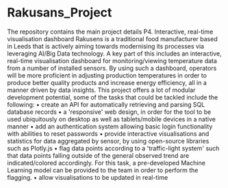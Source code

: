# Rakusans_Project
The repository contains the main project details
P4. Interactive, real-time visualisation dashboard
Rakusens is a traditional food manufacturer based in Leeds that is actively aiming towards
modernising its processes via leveraging AI/Big Data technology. A key part of this includes
an interactive, real-time visualisation dashboard for monitoring/viewing temperature data
from a number of installed sensors. By using such a dashboard, operators will be more
proficient in adjusting production temperatures in order to produce better quality products
and increase energy efficiency, all in a manner driven by data insights.
This project offers a lot of modular development potential, some of the tasks that could be
tackled include the following:
• create an API for automatically retrieving and parsing SQL database records
• a 'responsive' web design, in order for the tool to be used ubiquitously on desktop
as well as tablets/mobile devices in a native manner
• add an authentication system allowing basic login functionality with abilities to
reset passwords
• provide interactive visualisations and statistics for data aggregated by sensor, by
using open-source libraries such as Plotly.js
• flag data points according to a 'traffic-light system' such that data points falling
outside of the general observed trend are indicated/colored accordingly. For this
task, a pre-developed Machine Learning model can be provided to the team in
order to perform the flagging.
• allow visualisations to be updated in real-time
